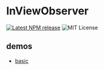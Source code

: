 # InViewObserver

[![Latest NPM release](https://img.shields.io/npm/v/in-view-observer.svg)](https://www.npmjs.com/package/in-view-observer)
![MIT License](https://img.shields.io/npm/l/in-view-observer.svg)

## demos

- [basic](https://yomotsu.github.io/InViewObserver/examples/index.html)
